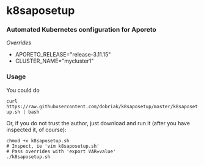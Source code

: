 # k8saposetup

### Automated Kubernetes configuration for Aporeto

*Overrides*
* APORETO_RELEASE="release-3.11.15"
* CLUSTER_NAME="mycluster1"

### Usage

You could do

`curl https://raw.githubusercontent.com/dobriak/k8saposetup/master/k8saposetup.sh | bash`

Or, if you do not trust the author, just download and run it (after you have inspected it, of course):

```wget https://raw.githubusercontent.com/dobriak/k8saposetup/master/k8saposetup.sh
chmod +x k8saposetup.sh
# Inspect, ie 'vim k8saposetup.sh'
# Pass overrides with 'export VAR=value'
./k8saposetup.sh
```

